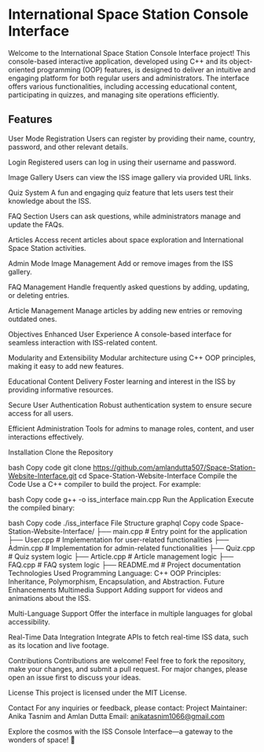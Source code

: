 # International Space Station Console Interface

Welcome to the International Space Station Console Interface project! This console-based interactive application, developed using C++ and its object-oriented programming (OOP) features, is designed to deliver an intuitive and engaging platform for both regular users and administrators. The interface offers various functionalities, including accessing educational content, participating in quizzes, and managing site operations efficiently.

## Features

User Mode
Registration
Users can register by providing their name, country, password, and other relevant details.

Login
Registered users can log in using their username and password.

Image Gallery
Users can view the ISS image gallery via provided URL links.

Quiz System
A fun and engaging quiz feature that lets users test their knowledge about the ISS.

FAQ Section
Users can ask questions, while administrators manage and update the FAQs.

Articles
Access recent articles about space exploration and International Space Station activities.

Admin Mode
Image Management
Add or remove images from the ISS gallery.

FAQ Management
Handle frequently asked questions by adding, updating, or deleting entries.

Article Management
Manage articles by adding new entries or removing outdated ones.

Objectives
Enhanced User Experience
A console-based interface for seamless interaction with ISS-related content.

Modularity and Extensibility
Modular architecture using C++ OOP principles, making it easy to add new features.

Educational Content Delivery
Foster learning and interest in the ISS by providing informative resources.

Secure User Authentication
Robust authentication system to ensure secure access for all users.

Efficient Administration
Tools for admins to manage roles, content, and user interactions effectively.

Installation
Clone the Repository

bash
Copy code
git clone https://github.com/amlandutta507/Space-Station-Website-Interface.git
cd Space-Station-Website-Interface
Compile the Code
Use a C++ compiler to build the project. For example:

bash
Copy code
g++ -o iss_interface main.cpp
Run the Application
Execute the compiled binary:

bash
Copy code
./iss_interface
File Structure
graphql
Copy code
Space-Station-Website-Interface/
├── main.cpp          # Entry point for the application
├── User.cpp          # Implementation for user-related functionalities
├── Admin.cpp         # Implementation for admin-related functionalities
├── Quiz.cpp          # Quiz system logic
├── Article.cpp       # Article management logic
├── FAQ.cpp           # FAQ system logic
├── README.md         # Project documentation
Technologies Used
Programming Language: C++
OOP Principles: Inheritance, Polymorphism, Encapsulation, and Abstraction.
Future Enhancements
Multimedia Support
Adding support for videos and animations about the ISS.

Multi-Language Support
Offer the interface in multiple languages for global accessibility.

Real-Time Data Integration
Integrate APIs to fetch real-time ISS data, such as its location and live footage.

Contributions
Contributions are welcome! Feel free to fork the repository, make your changes, and submit a pull request. For major changes, please open an issue first to discuss your ideas.

License
This project is licensed under the MIT License.

Contact
For any inquiries or feedback, please contact:
Project Maintainer: Anika Tasnim and Amlan Dutta
Email: anikatasnim1066@gmail.com

Explore the cosmos with the ISS Console Interface—a gateway to the wonders of space! 🚀

